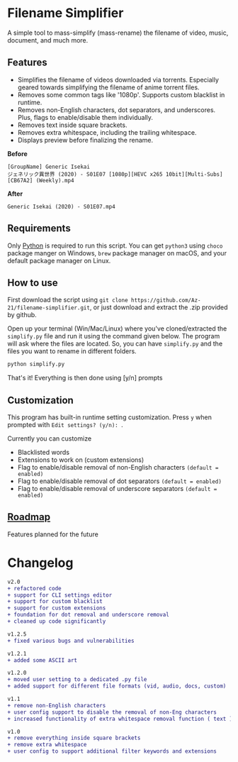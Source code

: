 # Filename Simplifier

A simple tool to mass-simplify (mass-rename) the filename of video, music, document, and much more.

## Features

* Simplifies the filename of videos downloaded via torrents. Especially geared towards simplifying the filename of anime torrent files.
* Removes some common tags like '1080p'. Supports custom blacklist in runtime.
* Removes non-English characters, dot separators, and underscores. Plus, flags to enable/disable them individually.
* Removes text inside square brackets.
* Removes extra whitespace, including the trailing whitespace.
* Displays preview before finalizing the rename.

**Before**
```
[GroupName] Generic Isekai 
ジェネリック異世界 (2020) - S01E07 [1080p][HEVC x265 10bit][Multi-Subs] [CB67A2] (Weekly).mp4
```
**After**
```
Generic Isekai (2020) - S01E07.mp4
```

## Requirements

Only [Python](https://www.python.org/) is required to run this script.
You can get `python3` using `choco` package manger on Windows, `brew` package manager on macOS, and your default package manager on Linux.

## How to use

First download the script using `git clone https://github.com/Az-21/filename-simplifier.git`, or just download and extract the .zip provided by github.

Open up your terminal (Win/Mac/Linux) where you've cloned/extracted the `simplify.py` file and run it using the command given below. The program will ask where the files are located. So, you can have `simplify.py` and the files you want to rename in different folders.

```bash
python simplify.py
```

That's it! Everything is then done using [y/n] prompts

## Customization

This program has built-in runtime setting customization. Press `y` when prompted with `Edit settings? (y/n): `.

Currently you can customize

* Blacklisted words
* Extensions to work on (custom extensions)
* Flag to enable/disable removal of non-English characters `(default = enabled)`
* Flag to enable/disable removal of dot separators `(default = enabled)`
* Flag to enable/disable removal of underscore separators `(default = enabled)`

## [Roadmap](https://github.com/Az-21/filename-simplifier/projects/1)

Features planned for the future

# Changelog

```diff
v2.0
+ refactored code
+ support for CLI settings editor
+ support for custom blacklist
+ support for custom extensions
+ foundation for dot removal and underscore removal
+ cleaned up code significantly

v1.2.5
+ fixed various bugs and vulnerabilities

v1.2.1
+ added some ASCII art

v1.2.0
+ moved user setting to a dedicated .py file
+ added support for different file formats (vid, audio, docs, custom)

v1.1
+ remove non-English characters
+ user config support to disable the removal of non-Eng characters
+ increased functionality of extra whitespace removal function ( text ) -> (text)

v1.0
+ remove everything inside square brackets
+ remove extra whitespace
+ user config to support additional filter keywords and extensions
```

